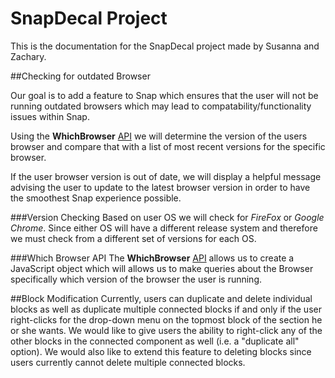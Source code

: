 # SnapDecal Project

This is the documentation for the SnapDecal project made by Susanna and Zachary.

##Checking for outdated Browser

Our goal is to add a feature to Snap which ensures that the user will not be running outdated browsers
which may lead to compatability/functionality issues within Snap.

Using the **WhichBrowser** [API](https://github.com/WhichBrowser/WhichBrowser) we will determine the version of the users browser and compare that with a list of most
recent versions for the specific browser.

If the user browser version is out of date, we will display a helpful message advising the user to update to 
the latest browser version in order to have the smoothest Snap experience possible.

###Version Checking
Based on user OS we will check for *FireFox* or *Google Chrome*. Since either OS will have a different release system and therefore we must check from a different set of versions for each OS.

###Which Browser API
The **WhichBrowser** [API](https://github.com/WhichBrowser/WhichBrowser) allows us to create a JavaScript object which will allows us to make queries about the Browser specifically which version of the browser the user is running.

##Block Modification
Currently, users can duplicate and delete individual blocks as well as duplicate multiple connected blocks if and only if the user right-clicks for the drop-down menu on the topmost block of the section he or she wants. We would like to give users the ability to right-click any of the other blocks in the connected component as well (i.e. a "duplicate all" option). We would also like to extend this feature to deleting blocks since users currently cannot delete multiple connected blocks.
